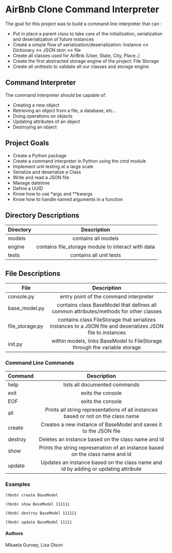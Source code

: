 # AirBnb Clone Command Interpreter
The goal for this project was to build a command line interpreter that can :
- Put in place a parent class to take care of the initialization, serialization and deserialization of future instances
- Create a simple flow of serialization/deserialization: Instance <-> Dictionary <-> JSON strin <-> file
- Create all classes used for AirBnb (User, State, City, Place..) 
- Create the first abstracted storage engine of the project: File Storage
- Create all unittests to validate all our classes and storage engine

## Command Interpreter
The command interpreter should be capable of:
- Creating a new object
- Retrieving an object from a file, a database, etc...
- Doing operations on objects
- Updating attributes of an object
- Destroying an object

## Project Goals
- Create a Python package
- Create a command interpreter in Python using the cmd module
- Implement unit testing at a large scale
- Serialize and deserialize a Class
- Write and read a JSON file
- Manage datetime
- Define a UUID
- Know how to use \*args and \*\*kwargs
- Know how to handle named arguments in a function

## Directory Descriptions
| Directory | Description |
| ------------- |:-------------:|
| models | contains all models |
| engine | contains file_storage module to interact with data |
| tests | contains all unit tests |

## File Descriptions
| File | Description |
| ------------- |:-------------:|
| console.py | entry point of the command interpreter |
| base_model.py | contains class BaseModel that defines all common attributes/methods for other classes |
| file_storage.py | contains class FileStorage that serializes instances to a JSON file and deserializes JSON file to instances|
| init.py | within models, links BaseModel to FileStorage through the variable storage |

### Command Line Commands
| Command | Description |
| ------------- |:-------------:|
| help | lists all documented commands |
| exit | exits the console |
| EOF | exits the console |
| all | Prints all string representations of all instances based or not on the class name |
| create | Creates a new instance of BaseModel and saves it to the JSON file |
| destroy | Deletes an instance based on the class name and id |
| show | Prints the string represenation of an instance based on the class name and id |
| update | Updates an instance based on the class name and id by adding or updating attribute |

### Examples
``` ./hsh  
(hbnb) create BaseModel

(hbnb) show BaseModel 111111

(hbnb) destroy BaseModel 111111

(hbnb) update BaseModel 11111 
```

#### Authors
Mikaela Gurney, Lisa Olson
